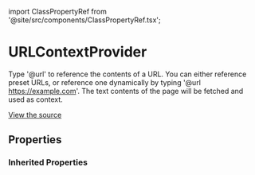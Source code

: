 import ClassPropertyRef from '@site/src/components/ClassPropertyRef.tsx';

# URLContextProvider

Type '@url' to reference the contents of a URL. You can either reference preset URLs, or reference one dynamically by typing '@url https://example.com'. The text contents of the page will be fetched and used as context.

[View the source](https://github.com/continuedev/continue/tree/main/continuedev/src/continuedev/plugins/context_providers/url.py)

## Properties

<ClassPropertyRef name='preset_urls' details='{&quot;title&quot;: &quot;Preset Urls&quot;, &quot;description&quot;: &quot;A list of preset URLs that you will be able to quickly reference by typing &#x27;@url&#x27;&quot;, &quot;default&quot;: [], &quot;type&quot;: &quot;array&quot;, &quot;items&quot;: {&quot;type&quot;: &quot;string&quot;}}' required={false} default="[]"/>
<ClassPropertyRef name='static_url_context_items' details='{&quot;title&quot;: &quot;Static Url Context Items&quot;, &quot;default&quot;: [], &quot;type&quot;: &quot;array&quot;, &quot;items&quot;: {&quot;$ref&quot;: &quot;#/definitions/ContextItem&quot;}}' required={false} default="[]"/>


### Inherited Properties

<ClassPropertyRef name='title' details='{&quot;title&quot;: &quot;Title&quot;, &quot;default&quot;: &quot;url&quot;, &quot;type&quot;: &quot;string&quot;}' required={false} default="url"/>
<ClassPropertyRef name='display_title' details='{&quot;title&quot;: &quot;Display Title&quot;, &quot;default&quot;: &quot;URL&quot;, &quot;type&quot;: &quot;string&quot;}' required={false} default="URL"/>
<ClassPropertyRef name='description' details='{&quot;title&quot;: &quot;Description&quot;, &quot;default&quot;: &quot;Reference the contents of a webpage&quot;, &quot;type&quot;: &quot;string&quot;}' required={false} default="Reference the contents of a webpage"/>
<ClassPropertyRef name='dynamic' details='{&quot;title&quot;: &quot;Dynamic&quot;, &quot;default&quot;: true, &quot;type&quot;: &quot;boolean&quot;}' required={false} default="True"/>
<ClassPropertyRef name='requires_query' details='{&quot;title&quot;: &quot;Requires Query&quot;, &quot;default&quot;: true, &quot;type&quot;: &quot;boolean&quot;}' required={false} default="True"/>
